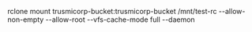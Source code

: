 rclone mount trusmicorp-bucket:trusmicorp-bucket /mnt/test-rc --allow-non-empty --allow-root --vfs-cache-mode full --daemon
